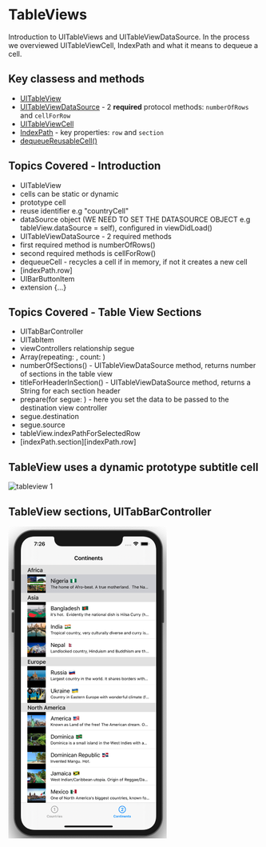# TableViews

Introduction to UITableViews and UITableViewDataSource. In the process we overviewed UITableViewCell, IndexPath and what it means to dequeue a cell.

## Key classess and methods 

* [UITableView](https://developer.apple.com/documentation/uikit/uitableview)   
* [UITableViewDataSource](https://developer.apple.com/documentation/uikit/uitableviewdatasource) - 2 **required** protocol methods: `numberOfRows` and `cellForRow`   
* [UITableViewCell](https://developer.apple.com/documentation/uikit/uitableviewcell)   
* [IndexPath](https://developer.apple.com/documentation/foundation/indexpath) - key properties: `row` and `section`
* [dequeueReusableCell()](https://developer.apple.com/documentation/uikit/uitableview/1614891-dequeuereusablecell)   


## Topics Covered - Introduction

 * UITableView
 * cells can be static or dynamic
 * prototype cell
 * reuse identifier e.g "countryCell"
 * dataSource object (WE NEED TO SET THE DATASOURCE OBJECT e.g tableView.dataSource = self), configured in viewDidLoad()
 * UITableViewDataSource - 2 required methods
 * first required method is numberOfRows()
 * second required methods is cellForRow()
 * dequeueCell - recycles a cell if in memory, if not it creates a new cell
 * [indexPath.row]
 * UIBarButtonItem
 * extension {...}
 
 ## Topics Covered - Table View Sections
 
 * UITabBarController 
 * UITabItem
 * viewControllers relationship segue
 * Array(repeating: , count: )
 * numberOfSections() - UITableViewDataSource method, returns number of sections in the table view
 * titleForHeaderInSection() - UITableViewDataSource method, returns a String for each section header
 * prepare(for segue: ) - here you set the data to be passed to the destination view controller
 * segue.destination 
 * segue.source 
 * tableView.indexPathForSelectedRow
 * [indexPath.section][indexPath.row]

 
 ## TableView uses a dynamic prototype subtitle cell
 
 ![tableview 1](Assets/tableview-1.png)
 
 ## TableView sections, UITabBarController
 
 ![tableview sections](Assets/tableview-sections.png)  
